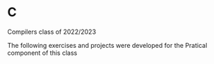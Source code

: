 # C
Compilers class of 2022/2023

The following exercises and projects were developed for the Pratical component of this class
